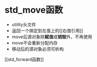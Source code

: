 # std_move函数

- utility头文件
- 返回一个绑定到左值上的[[右值引用]]
- move后源对象除**赋值**或**销毁**外，不再使用
- move不会重新分配内存
- 移动后的源对象必须可析构

[[std_forward函数]]